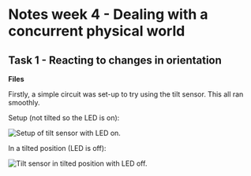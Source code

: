# Notes week 4 - Dealing with a concurrent physical world

## Task 1 - Reacting to changes in orientation

**Files**   <br />

Firstly, a simple circuit was set-up to try using the tilt sensor. This all ran smoothly.

Setup (not tilted so the LED is on):

<img src="" alt="Setup of tilt sensor with LED on."/>

In a tilted position (LED is off): 

<img src="" alt="Tilt sensor in tilted position with LED off."/>

